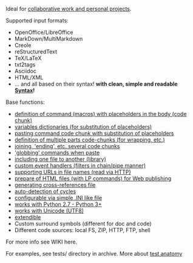 Ideal for [collaborative work and personal projects](AboutNanoLP#What_is_good_for.md).

Supported input formats:
  * OpenOffice/LibreOffice
  * MarkDown/MultiMarkdown
  * Creole
  * reStructuredText
  * TeX/LaTeX
  * txt2tags
  * Asciidoc
  * HTML/XML
  * ... and all based on their syntax!
**with clean, simple and readable [Syntax](Syntax.md)!**

Base functions:
  * [definition of command (macros) with placeholders in the body (code chunk)](Syntax#Command_syntax.md)
  * [variables dictionaries (for substitution of placeholders)](SpecialCommands#vars_command.md)
  * [pasting command code chunk with substitution of placeholders](Syntax#Pasting.md)
  * [definition of multiple parts code-chunks (for wrapping, etc.)](Syntax#Set_of_commands.md)
  * [joining, 'ending', etc. several code chunks](Syntax#Globbing.md)
  * ['globbing' commands when paste](Syntax#Globbing.md)
  * [including one file to another (library)](SpecialCommands#use_command.md)
  * [custom event handlers (filters in chain/pipe manner)](Events.md)
  * [supporting URLs in file names (read via HTTP)](FAQ#Can_I_use_NanoLP_on_Web.md)
  * [prepare of HTML files (with LP commands) for Web publishing](Publish.md)
  * [generating cross-references file](CrossRefs.md)
  * [auto-detection of cycles](FAQ#What_about_cyclic_including.md)
  * [configurable via simple .INI like file](ConfigFile.md)
  * [works with Python 2.7 - Python 3+](Notes#Features.md)
  * [works with Unicode (UTF8)](Notes#Features.md)
  * [extendible](Notes#Extending.md)
  * Custom surround symbols (different for doc and code)
  * Different code sources: local FS, ZIP, HTTP, FTP, shell

For more info see WIKI here.

For examples, see tests/ directory in archive. More about [test anatomy](Tests#Files_tests.md)